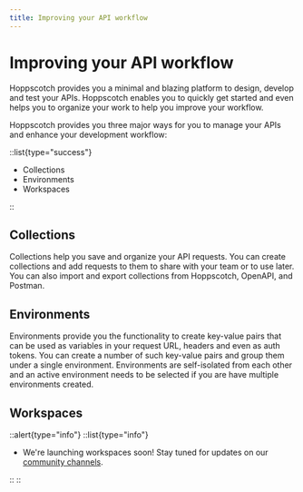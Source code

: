 ```yaml
---
title: Improving your API workflow
---
```


# Improving your API workflow

Hoppscotch provides you a minimal and blazing platform to design, develop and test your APIs. Hoppscotch enables you to quickly get started and even helps you to organize your work to help you improve your workflow.

Hoppscotch provides you three major ways for you to manage your APIs and enhance your development workflow:

::list{type="success"}

- Collections
- Environments
- Workspaces

::

## Collections

Collections help you save and organize your API requests. You can create collections and add requests to them to share with your team or to use later. You can also import and export collections from Hoppscotch, OpenAPI, and Postman.

## Environments

Environments provide you the functionality to create key-value pairs that can be used as variables in your request URL, headers and even as auth tokens. You can create a number of such key-value pairs and group them under a single environment. Environments are self-isolated from each other and an active environment needs to be selected if you are have multiple environments created.

## Workspaces

::alert{type="info"}
::list{type="info"}

- We're launching workspaces soon! Stay tuned for updates on our [community channels](/support/solutions/community).

::
::
